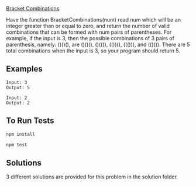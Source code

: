 [Bracket Combinations](https://coderbyte.com/editor/Bracket%20Combinations:JavaScript)

Have the function BracketCombinations(num) read num which will be an integer greater than or equal to zero, and return the number of valid combinations that can be formed with num pairs of parentheses. For example, if the input is 3, then the possible combinations of 3 pairs of parenthesis, namely: ()()(), are ()()(), ()(()), (())(), ((())), and (()()). There are 5 total combinations when the input is 3, so your program should return 5.

## Examples
```
Input: 3
Output: 5
```
  
```
Input: 2
Output: 2
```

## To Run Tests
```bash
npm install

npm test
```

## Solutions
3 different solutions are provided for this problem in the solution folder.